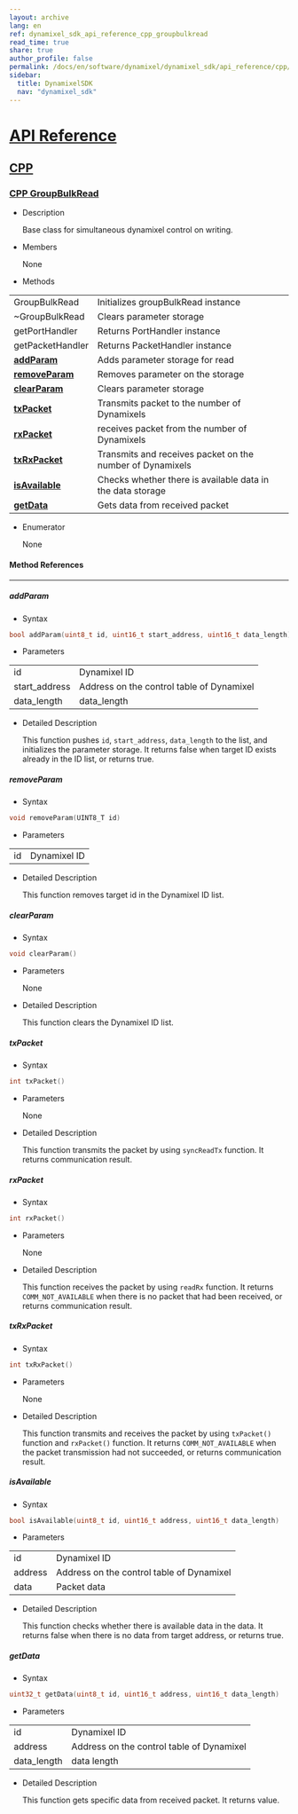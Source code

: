 ```yaml
---
layout: archive
lang: en
ref: dynamixel_sdk_api_reference_cpp_groupbulkread
read_time: true
share: true
author_profile: false
permalink: /docs/en/software/dynamixel/dynamixel_sdk/api_reference/cpp/cpp_groupbulkread/
sidebar:
  title: DynamixelSDK
  nav: "dynamixel_sdk"
---
```


<div style="counter-reset: h1 4"></div>
<div style="counter-reset: h2 1"></div>
<div style="counter-reset: h3 10"></div>

# [API Reference](#api-reference)

## [CPP](#cpp)

### [CPP GroupBulkRead](#cpp-groupbulkread)

- Description

  Base class for simultaneous dynamixel control on writing.

- Members

  None


- Methods

| | |
| ------------- | ------------- |
|GroupBulkRead	|Initializes groupBulkRead instance|
|~GroupBulkRead	|Clears parameter storage |
|getPortHandler	|Returns PortHandler instance|
|getPacketHandler	|Returns PacketHandler instance|
|**[addParam](#addparam)**	|Adds parameter storage for read |
|**[removeParam](#removeparam)**	|Removes parameter on the storage |
|**[clearParam](#clearparam)**	|Clears parameter storage|
|**[txPacket](#txpacket)**	|Transmits packet to the number of Dynamixels|
|**[rxPacket](#rxpacket)**	|receives packet from the number of Dynamixels|
|**[txRxPacket](#txrxpacket)**	|Transmits and receives packet on the number of Dynamixels|
|**[isAvailable](#isavailable)** | Checks whether there is available data in the data storage |
|**[getData](#getdata)**	|Gets data from received packet|


- Enumerator

  None

#### Method References
----------------------------------------------

##### addParam
- Syntax
``` cpp
bool addParam(uint8_t id, uint16_t start_address, uint16_t data_length)
```
- Parameters

| | |
| ------------- | ------------- |
|id	|Dynamixel ID|
|start_address |Address on the control table of Dynamixel||
|data_length | data_length|

- Detailed Description

   This function pushes `id`, `start_address`, `data_length` to the list, and initializes the parameter storage. It returns false when target ID exists already in the ID list, or returns true.


##### removeParam
- Syntax
``` cpp
void removeParam(UINT8_T id)
```
- Parameters

| | |
| ------------- | ------------- |
|id|	Dynamixel ID|

- Detailed Description

   This function removes target id in the Dynamixel ID list.


##### clearParam
- Syntax
``` cpp
void clearParam()
```
- Parameters

   None

- Detailed Description

   This function clears the Dynamixel ID list.


##### txPacket
- Syntax
``` cpp
int txPacket()
```
- Parameters

   None

- Detailed Description

   This function transmits the packet by using `syncReadTx` function. It returns communication result.


##### rxPacket
- Syntax
``` cpp
int rxPacket()
```
- Parameters

   None

- Detailed Description

   This function receives the packet by using `readRx` function. It returns `COMM_NOT_AVAILABLE` when there is no packet that had been received, or returns communication result.


##### txRxPacket
- Syntax
``` cpp
int txRxPacket()
```
- Parameters

   None

- Detailed Description

   This function transmits and receives the packet by using `txPacket()` function and `rxPacket()` function. It returns `COMM_NOT_AVAILABLE` when the packet transmission had not succeeded, or returns communication result.

##### isAvailable
- Syntax
``` cpp
bool isAvailable(uint8_t id, uint16_t address, uint16_t data_length)

```
- Parameters

| | |
| ------------- | ------------- |
|id	|Dynamixel ID|
|address	|Address on the control table of Dynamixel|
|data	|Packet data|


- Detailed Description

   This function checks whether there is available data in the data. It returns false when there is no data from target address, or returns true.

##### getData
- Syntax
``` cpp
uint32_t getData(uint8_t id, uint16_t address, uint16_t data_length)
```
- Parameters

| | |
| ------------- | ------------- |
|id	|Dynamixel ID|
|address	|Address on the control table of Dynamixel|
|data_length	|data length|


- Detailed Description

   This function gets specific data from received packet. It returns value.
